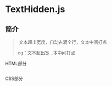 #	TextHidden.js

## 简介

> ​	文本超出宽度，自动占满全行，文本中间打点
>
> eg：文本超出宽...本中间打点

HTML部分

```vue

```

CSS部分	

```css
```

